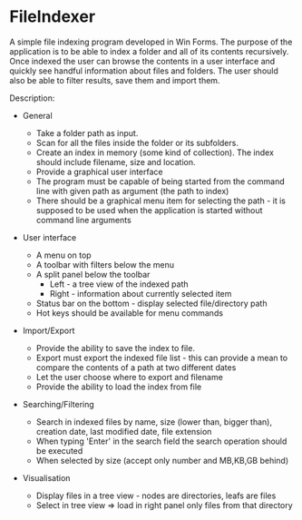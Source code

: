 # FileIndexer

A simple file indexing program developed in Win Forms. The purpose of the application is to be able to index a folder and all of its contents recursively. Once indexed the user can browse the contents in a user interface and quickly see handful information about files and folders. The user should also be able to filter results, save them and import them.

Description:
- General
	- Take a folder path as input.
	- Scan for all the files inside the folder or its subfolders.
	- Create an index in memory (some kind of collection). The index should include filename, size and location.
	- Provide a graphical user interface
	- The program must be capable of being started from the command line with given path as argument (the path to index)
	- There should be a graphical menu item for selecting the path - it is supposed to be used when the application is started without command line arguments

- User interface
	- A menu on top
	- A toolbar with filters below the menu
	- A split panel below the toolbar
		- Left - a tree view of the indexed path
		- Right - information about currently selected item
	- Status bar on the bottom - display selected file/directory path
	- Hot keys should be available for menu commands		

- Import/Export
	- Provide the ability to save the index to file.
	- Export must export the indexed file list - this can provide a mean to compare the contents of a path at two different dates
	- Let the user choose where to export and filename
	- Provide the ability to load the index from file

- Searching/Filtering
	- Search in indexed files by name, size (lower than, bigger than), creation date, last modified date, file extension
	- When typing 'Enter' in the search field the search operation should be executed
	- When selected by size (accept only number and MB,KB,GB behind)

- Visualisation
	- Display files in a tree view - nodes are directories, leafs are files
	- Select in tree view => load in right panel only files from that directory

